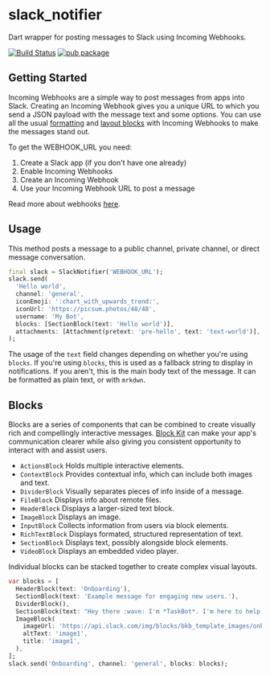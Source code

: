 # slack_notifier

Dart wrapper for posting messages to Slack using Incoming Webhooks.

[![Build Status](https://github.com/javoeria/slack-dart/actions/workflows/dart.yml/badge.svg?branch=master)](https://github.com/javoeria/slack-dart/actions/workflows/dart.yml)
[![pub package](https://img.shields.io/pub/v/slack_notifier.svg)](https://pub.dev/packages/slack_notifier)

## Getting Started

Incoming Webhooks are a simple way to post messages from apps into Slack. Creating an Incoming Webhook gives you a unique URL to which you send a JSON payload with the message text and some options. You can use all the usual [formatting](https://api.slack.com/reference/surfaces/formatting) and [layout blocks](https://api.slack.com/messaging/composing/layouts) with Incoming Webhooks to make the messages stand out.

To get the WEBHOOK_URL you need:

1. Create a Slack app (if you don't have one already)
2. Enable Incoming Webhooks
3. Create an Incoming Webhook
4. Use your Incoming Webhook URL to post a message

Read more about webhooks [here](https://api.slack.com/messaging/webhooks).

## Usage

This method posts a message to a public channel, private channel, or direct message conversation.

```dart
final slack = SlackNotifier('WEBHOOK_URL');
slack.send(
  'Hello world',
  channel: 'general',
  iconEmoji: ':chart_with_upwards_trend:',
  iconUrl: 'https://picsum.photos/48/48',
  username: 'My Bot',
  blocks: [SectionBlock(text: 'Hello world')],
  attachments: [Attachment(pretext: 'pre-hello', text: 'text-world')],
);
```

The usage of the `text` field changes depending on whether you're using `blocks`. If you're using `blocks`, this is used as a fallback string to display in notifications. If you aren't, this is the main body text of the message. It can be formatted as plain text, or with `mrkdwn`.

## Blocks

Blocks are a series of components that can be combined to create visually rich and compellingly interactive messages. [Block Kit](https://api.slack.com/reference/block-kit) can make your app's communication clearer while also giving you consistent opportunity to interact with and assist users.

- `ActionsBlock` Holds multiple interactive elements.
- `ContextBlock` Provides contextual info, which can include both images and text.
- `DividerBlock` Visually separates pieces of info inside of a message.
- `FileBlock` Displays info about remote files.
- `HeaderBlock` Displays a larger-sized text block.
- `ImageBlock` Displays an image.
- `InputBlock` Collects information from users via block elements.
- `RichTextBlock` Displays formated, structured representation of text.
- `SectionBlock` Displays text, possibly alongside block elements.
- `VideoBlock` Displays an embedded video player.

Individual blocks can be stacked together to create complex visual layouts.

```dart
var blocks = [
  HeaderBlock(text: 'Onboarding'),
  SectionBlock(text: 'Example message for engaging new users.'),
  DividerBlock(),
  SectionBlock(text: "Hey there :wave: I'm *TaskBot*. I'm here to help you create and manage tasks in Slack."),
  ImageBlock(
    imageUrl: 'https://api.slack.com/img/blocks/bkb_template_images/onboardingComplex.jpg',
    altText: 'image1',
    title: 'image1',
  ),
];
slack.send('Onboarding', channel: 'general', blocks: blocks);
```
